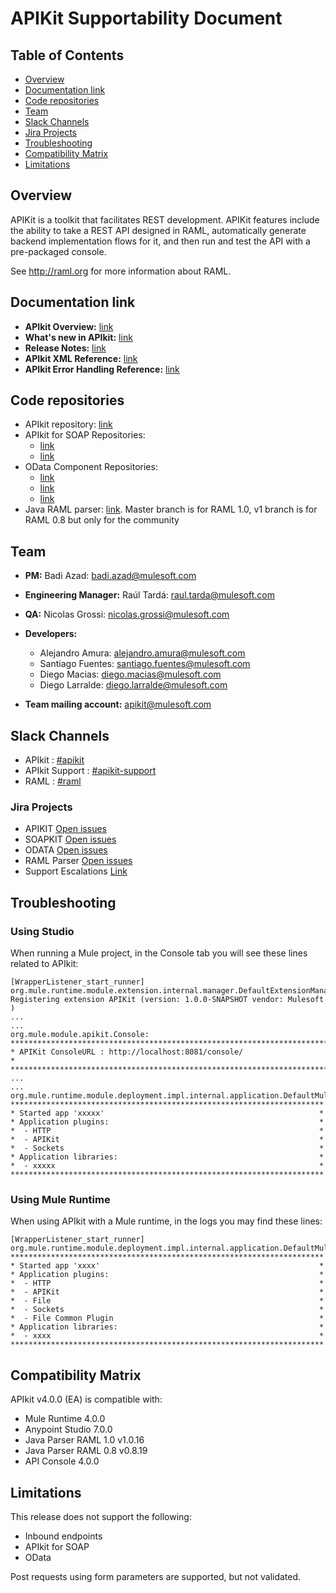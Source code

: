 # APIKit Supportability Document

## Table of Contents
- [Overview](#overview)
- [Documentation link](#documentation-link)
- [Code repositories](#code-repositories)
- [Team](#team)
- [Slack Channels](#slack-channels)
- [Jira Projects](#jira-projects)
- [Troubleshooting](#troubleshooting)
- [Compatibility Matrix](#compatibility-matrix)
- [Limitations](#limitations)

## Overview
APIKit is a toolkit that facilitates REST development. 
APIKit features include the ability to take a REST API designed in RAML, 
automatically generate backend implementation flows for it, and then run and test the API with a pre-packaged console.

See http://raml.org for more information about RAML.

## Documentation link
* **APIkit Overview:** [link](https://mule4-docs.mulesoft.com/apikit/)
* **What's new in APIkit:** [link](https://mule4-docs.mulesoft.com/apikit/apikit-whats-new)
* **Release Notes:** [link](https://mule4-docs.mulesoft.com/release-notes/apikit-4.0-release-notes)
* **APIkit XML Reference:** [link](https://mule4-docs.mulesoft.com/apikit/apikit-reference#apikit-dependency-information-beta)
* **APIkit Error Handling Reference:** [link](https://mule4-docs.mulesoft.com/apikit/apikit-basic-anatomy)


## Code repositories
* APIkit repository: [link](https://github.com/mulesoft/apikit)
* APIkit for SOAP Repositories: 
  * [link](https://github.com/mulesoft/soapkit)
  * [link](https://github.com/mulesoft/mule-tooling-soapkit)
* OData Component Repositories: 
  * [link](https://github.com/mulesoft/apikit-odata-service)
  * [link](https://github.com/mulesoft/apikit-odata-service-test)
  * [link](https://github.com/mulesoft/mule-tooling-odata)
* Java RAML parser: [link](https://github.com/raml-org/raml-java-parser.git). Master branch is for RAML 1.0, 
v1 branch is for RAML 0.8 but only for the community


## Team
* **PM:** Badi Azad: [badi.azad@mulesoft.com](mailto:badi.azad@mulesoft.com)
* **Engineering Manager:** Raúl Tardá: [raul.tarda@mulesoft.com](mailto:raul.tarda@mulesoft.com)
* **QA:** Nicolas Grossi: [nicolas.grossi@mulesoft.com](mailto:nicolas.grossi@mulesoft.com)
* **Developers:**  
  * Alejandro Amura: [alejandro.amura@mulesoft.com](mailto:alejandro.amura@mulesoft.com)
  * Santiago Fuentes: [santiago.fuentes@mulesoft.com](mailto:santiago.fuentes@mulesoft.com)
  * Diego Macias: [diego.macias@mulesoft.com](mailto:diego.macias@mulesoft.com)  
  * Diego Larralde: [diego.larralde@mulesoft.com](mailto:diego.larralde@mulesoft.com)

* **Team mailing account:** [apikit@mulesoft.com](mailto:apikit@mulesoft.com)

## Slack Channels
* APIkit : [#apikit](https://mulesoft.slack.com/archives/apikit)
* APIkit Support : [#apikit-support](https://mulesoft.slack.com/archives/apikit-support)
* RAML : [#raml](https://mulesoft.slack.com/archives/raml)

### Jira Projects
* APIKIT [Open issues](https://www.mulesoft.org/jira/issues/?jql=project%20%3D%20APIKIT%20AND%20resolution%20%3D%20Unresolved)
* SOAPKIT [Open issues](https://www.mulesoft.org/jira/issues/?jql=project%20%3D%20SOAPKIT%20AND%20resolution%20%3D%20Unresolved)
* ODATA [Open issues](https://www.mulesoft.org/jira/issues/?jql=project%20%3D%20ODATA%20AND%20resolution%20%3D%20Unresolved)
* RAML Parser [Open issues](https://www.mulesoft.org/jira/issues/?jql=project%20%3D%20RP%20AND%20resolution%20%3D%20Unresolved)
* Support Escalations [Link](https://www.mulesoft.org/jira/issues/?filter=19636)

## Troubleshooting
### Using Studio
When running a Mule project, in the Console tab you will see these lines related to APIkit: 
~~~
[WrapperListener_start_runner] org.mule.runtime.module.extension.internal.manager.DefaultExtensionManager: Registering extension APIKit (version: 1.0.0-SNAPSHOT vendor: Mulesoft )
...
...
org.mule.module.apikit.Console: 
********************************************************************************
* APIKit ConsoleURL : http://localhost:8081/console/                           *
********************************************************************************
...
...
org.mule.runtime.module.deployment.impl.internal.application.DefaultMuleApplication: 
**********************************************************************
* Started app 'xxxxx'                                                *
* Application plugins:                                               *
*  - HTTP                                                            *
*  - APIKit                                                          *
*  - Sockets                                                         *
* Application libraries:                                             *
*  - xxxxx                                                           *
**********************************************************************
~~~

### Using Mule Runtime
When using APIkit with a Mule runtime, in the logs you may find these lines: 
~~~
[WrapperListener_start_runner] org.mule.runtime.module.deployment.impl.internal.application.DefaultMuleApplication:
**********************************************************************
* Started app 'xxxx'                                                 *
* Application plugins:                                               *
*  - HTTP                                                            *
*  - APIKit                                                          *
*  - File                                                            *
*  - Sockets                                                         *
*  - File Common Plugin                                              *
* Application libraries:                                             *
*  - xxxx                                                            *
**********************************************************************
~~~


## Compatibility Matrix
APIkit v4.0.0 (EA) is compatible with:
* Mule Runtime 4.0.0
* Anypoint Studio 7.0.0
* Java Parser RAML 1.0 v1.0.16
* Java Parser RAML 0.8 v0.8.19
* API Console 4.0.0

## Limitations
This release does not support the following:
* Inbound endpoints
* APIkit for SOAP
* OData

Post requests using form parameters are supported, but not validated.
